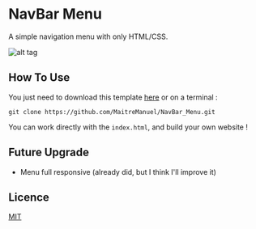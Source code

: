 # NavBar Menu

A simple navigation menu with only HTML/CSS.

![alt tag](https://image.noelshack.com/fichiers/2017/08/1487614466-navbar-menu.png)

## How To Use

You just need to download this template [here](https://github.com/MaitreManuel/NavBar_Menu/archive/master.zip) or on a terminal :

    git clone https://github.com/MaitreManuel/NavBar_Menu.git

You can work directly with the `index.html`, and build your own website !

## Future Upgrade

* Menu full responsive (already did, but I think I'll improve it)

## Licence

<a href="https://choosealicense.com/licenses/mit/#" target="_blank">MIT</a>

